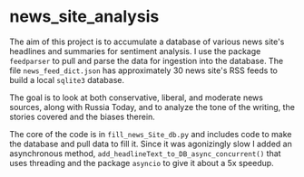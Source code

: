 # news_site_analysis

The aim of this project is to accumulate a database of various news site's headlines and summaries for sentiment analysis. I use the package `feedparser` to pull and parse the data for ingestion into the database. The file `news_feed_dict.json` has approximately 30 news site's RSS feeds to build a local `sqlite3` database. 

The goal is to look at both conservative, liberal, and moderate news sources, along with Russia Today, and to analyze the tone of the writing, the stories covered and the biases therein. 

The core of the code is in `fill_news_Site_db.py` and includes code to make the database and pull data to fill it. Since it was agonizingly slow I added an asynchronous method, `add_headlineText_to_DB_async_concurrent()` that uses threading and the package `asyncio` to give it about a 5x speedup.  

